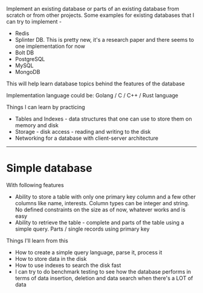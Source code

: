 
Implement an existing database or parts of an existing database from scratch or from other projects. Some examples for existing databases that I can try to implement -
- Redis
- Splinter DB. This is pretty new, it's a research paper and there seems to one implementation for now
- Bolt DB
- PostgreSQL
- MySQL
- MongoDB

This will help learn database topics behind the features of the database

Implementation language could be: Golang / C / C++ / Rust language

Things I can learn by practicing
- Tables and Indexes - data structures that one can use to store them on memory and disk
- Storage - disk access - reading and writing to the disk
- Networking for a database with client-server architecture

---

# Simple database

With following features
- Ability to store a table with only one primary key column and a few other columns like name, interests. Column types can be integer and string. No defined constraints on the size as of now, whatever works and is easy
- Ability to retrieve the table - complete and parts of the table using a simple query. Parts / single records using primary key

Things I'll learn from this
- How to create a simple query language, parse it, process it
- How to store data in the disk
- How to use indexes to search the disk fast
- I can try to do benchmark testing to see how the database performs in terms of data insertion, deletion and data search when there's a LOT of data
